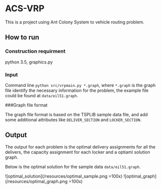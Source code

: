# ACS-VRP
This is a project using Ant Colony System to vehicle routing problem.

## How to run

### Construction requirment

python 3.5, graphics.py

### Input

Command line `python src/vrpmain.py *.graph`, where `*.graph` is the graph file identify the necessary information for the problem, the example file could be found at `data/eil51.graph`.

###Graph file format

The graph file format is based on the TSPLIB sample data file, and add some additional attributes like `DELIVER_SECTION` and `LOCKER_SECTION`.

## Output
The output for each problem is the optimal delivery assignments for all the delivers, the capacity assignment for each locker and a optiaml solution graph. 

Below is the optimal solution for the sample data `data/eil51.graph`.

![optimal_solution](/resources/optimal_sample.png =100x)
![optimal_graph](/resources/optimal_graph.png =100x)
